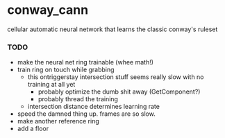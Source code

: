 # conway_cann

cellular automatic neural network that learns the classic conway's ruleset


### TODO

- make the neural net ring trainable (whee math!)
- train ring on touch while grabbing
    - this ontriggerstay intersection stuff seems really slow with no training at all yet
        - probably optimize the dumb shit away (GetComponent?)
        - probably thread the training
    - intersection distance determines learning rate
- speed the damned thing up. frames are so slow.
- make another reference ring
- add a floor